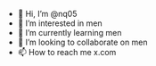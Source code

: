 - 👋 Hi, I’m @nq05
- 👀 I’m interested in men
- 🌱 I’m currently learning men
- 💞️ I’m looking to collaborate on men
- 📫 How to reach me x.com

<!---
nq05/nq05 is a ✨ special ✨ repository because its `README.md` (this file) appears on your GitHub profile.
You can click the Preview link to take a look at your changes.
--->
